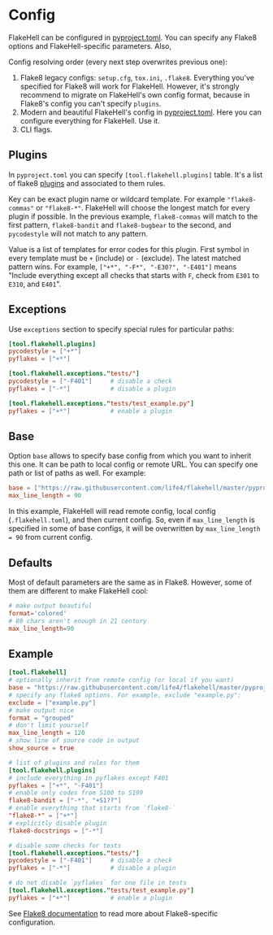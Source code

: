 # Config

FlakeHell can be configured in [pyproject.toml](https://www.python.org/dev/peps/pep-0518/). You can specify any Flake8 options and FlakeHell-specific parameters. Also,

Config resolving order (every next step overwrites previous one):

1. Flake8 legacy configs: `setup.cfg`, `tox.ini`, `.flake8`. Everything you've specified for Flake8 will work for FlakeHell. However, it's strongly recommend to migrate on FlakeHell's own config format, because in Flake8's config you can't specify `plugins`.
1. Modern and beautiful FlakeHell's config in [pyproject.toml](https://www.python.org/dev/peps/pep-0518/). Here you can configure everything for FlakeHell. Use it.
1. CLI flags.

## Plugins

In `pyproject.toml` you can specify `[tool.flakehell.plugins]` table. It's a list of flake8 [plugins](plugins) and associated to them rules.

Key can be exact plugin name or wildcard template. For example `"flake8-commas"` or `"flake8-*"`. FlakeHell will choose the longest match for every plugin if possible. In the previous example, `flake8-commas` will match to the first pattern, `flake8-bandit` and `flake8-bugbear` to the second, and `pycodestyle` will not match to any pattern.

Value is a list of templates for error codes for this plugin. First symbol in every template must be `+` (include) or `-` (exclude). The latest matched pattern wins. For example, `["+*", "-F*", "-E30?", "-E401"]` means "Include everything except all checks that starts with `F`, check from `E301` to `E310`, and `E401`".

## Exceptions

Use `exceptions` section to specify special rules for particular paths:

```toml
[tool.flakehell.plugins]
pycodestyle = ["+*"]
pyflakes = ["+*"]

[tool.flakehell.exceptions."tests/"]
pycodestyle = ["-F401"]     # disable a check
pyflakes = ["-*"]           # disable a plugin

[tool.flakehell.exceptions."tests/test_example.py"]
pyflakes = ["+*"]           # enable a plugin
```

## Base

Option `base` allows to specify base config from which you want to inherit this one. It can be path to local config or remote URL. You can specify one path or list of paths as well. For example:

```toml
base = ["https://raw.githubusercontent.com/life4/flakehell/master/pyproject.toml", ".flakehell.toml"]
max_line_length = 90
```

In this example, FlakeHell will read remote config, local config (`.flakehell.toml`), and then current config. So, even if `max_line_length` is specified in some of base configs, it will be overwritten by `max_line_length = 90` from current config.

## Defaults

Most of default parameters are the same as in Flake8. However, some of them are different to make FlakeHell cool:

```toml
# make output beautiful
format='colored'
# 80 chars aren't enough in 21 century
max_line_length=90
```

## Example

```toml
[tool.flakehell]
# optionally inherit from remote config (or local if you want)
base = "https://raw.githubusercontent.com/life4/flakehell/master/pyproject.toml"
# specify any flake8 options. For example, exclude "example.py":
exclude = ["example.py"]
# make output nice
format = "grouped"
# don't limit yourself
max_line_length = 120
# show line of source code in output
show_source = true

# list of plugins and rules for them
[tool.flakehell.plugins]
# include everything in pyflakes except F401
pyflakes = ["+*", "-F401"]
# enable only codes from S100 to S199
flake8-bandit = ["-*", "+S1??"]
# enable everything that starts from `flake8-`
"flake8-*" = ["+*"]
# explicitly disable plugin
flake8-docstrings = ["-*"]

# disable some checks for tests
[tool.flakehell.exceptions."tests/"]
pycodestyle = ["-F401"]     # disable a check
pyflakes = ["-*"]           # disable a plugin

# do not disable `pyflakes` for one file in tests
[tool.flakehell.exceptions."tests/test_example.py"]
pyflakes = ["+*"]           # enable a plugin
```

See [Flake8 documentation](http://flake8.pycqa.org/en/latest/user/configuration.html) to read more about Flake8-specific configuration.
